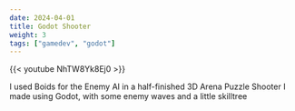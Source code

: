 ```yaml
---
date: 2024-04-01
title: Godot Shooter
weight: 3
tags: ["gamedev", "godot"]
---
```


{{< youtube NhTW8Yk8Ej0 >}}

I used Boids for the Enemy AI in a half-finished 3D Arena Puzzle Shooter I made using Godot, with some enemy waves and a little skilltree
